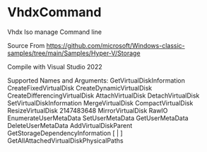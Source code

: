 # VhdxCommand
 Vhdx Iso manage Command line


Source From https://github.com/microsoft/Windows-classic-samples/tree/main/Samples/Hyper-V/Storage

Compile with Visual Studio 2022

Supported Names and Arguments:
   GetVirtualDiskInformation <path>
   CreateFixedVirtualDisk <path> <file size> <block size> <logical sector size> <physical sector size>
   CreateDynamicVirtualDisk <path> <file size> <block size> <logical sector size> <physical sector size>
   CreateDifferencingVirtualDisk <path> <parent path>
   AttachVirtualDisk <path> <readonly>
   DetachVirtualDisk <path>
   SetVirtualDiskInformation <child> <parent> <physical sector size>
   MergeVirtualDisk <path>
   CompactVirtualDisk <path>
   ResizeVirtualDisk <path> 2147483648
   MirrorVirtualDisk <source> <destination>
   RawIO <source> <destination>
   EnumerateUserMetaData <path>
   SetUserMetaData <path> <metadata int>
   GetUserMetaData <path>
   DeleteUserMetaData <path>
   AddVirtualDiskParent <path> <parent path>
   GetStorageDependencyInformation [<volume> | <disk>]
   GetAllAttachedVirtualDiskPhysicalPaths
